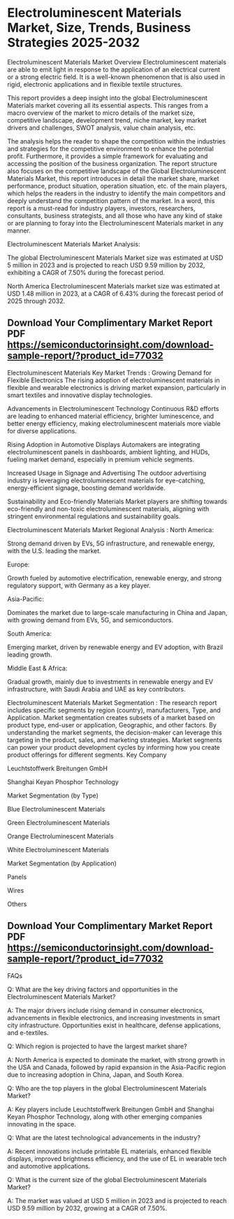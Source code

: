 
# Electroluminescent Materials Market, Size, Trends, Business Strategies 2025-2032

Electroluminescent Materials Market Overview
Electroluminescent materials are able to emit light in response to the application of an electrical current or a strong electric field. It is a well-known phenomenon that is also used in rigid, electronic applications and in flexible textile structures.

This report provides a deep insight into the global Electroluminescent Materials market covering all its essential aspects. This ranges from a macro overview of the market to micro details of the market size, competitive landscape, development trend, niche market, key market drivers and challenges, SWOT analysis, value chain analysis, etc.

The analysis helps the reader to shape the competition within the industries and strategies for the competitive environment to enhance the potential profit. Furthermore, it provides a simple framework for evaluating and accessing the position of the business organization. The report structure also focuses on the competitive landscape of the Global Electroluminescent Materials Market, this report introduces in detail the market share, market performance, product situation, operation situation, etc. of the main players, which helps the readers in the industry to identify the main competitors and deeply understand the competition pattern of the market.
In a word, this report is a must-read for industry players, investors, researchers, consultants, business strategists, and all those who have any kind of stake or are planning to foray into the Electroluminescent Materials market in any manner.

Electroluminescent Materials Market Analysis:
 

The global Electroluminescent Materials Market size was estimated at USD 5 million in 2023 and is projected to reach USD 9.59 million by 2032, exhibiting a CAGR of 7.50% during the forecast period.

North America Electroluminescent Materials market size was estimated at USD 1.48 million in 2023, at a CAGR of 6.43% during the forecast period of 2025 through 2032.


## Download Your Complimentary Market  Report PDF https://semiconductorinsight.com/download-sample-report/?product_id=77032 


Electroluminescent Materials Key Market Trends  :
Growing Demand for Flexible Electronics
The rising adoption of electroluminescent materials in flexible and wearable electronics is driving market expansion, particularly in smart textiles and innovative display technologies.

Advancements in Electroluminescent Technology
Continuous R&D efforts are leading to enhanced material efficiency, brighter luminescence, and better energy efficiency, making electroluminescent materials more viable for diverse applications.

Rising Adoption in Automotive Displays
Automakers are integrating electroluminescent panels in dashboards, ambient lighting, and HUDs, fueling market demand, especially in premium vehicle segments.

Increased Usage in Signage and Advertising
The outdoor advertising industry is leveraging electroluminescent materials for eye-catching, energy-efficient signage, boosting demand worldwide.

Sustainability and Eco-friendly Materials
Market players are shifting towards eco-friendly and non-toxic electroluminescent materials, aligning with stringent environmental regulations and sustainability goals.

Electroluminescent Materials Market Regional Analysis :
North America:

Strong demand driven by EVs, 5G infrastructure, and renewable energy, with the U.S. leading the market.

Europe:

Growth fueled by automotive electrification, renewable energy, and strong regulatory support, with Germany as a key player.

Asia-Pacific:

Dominates the market due to large-scale manufacturing in China and Japan, with growing demand from EVs, 5G, and semiconductors.

South America:

Emerging market, driven by renewable energy and EV adoption, with Brazil leading growth.

Middle East & Africa:

Gradual growth, mainly due to investments in renewable energy and EV infrastructure, with Saudi Arabia and UAE as key contributors.

Electroluminescent Materials Market Segmentation :
The research report includes specific segments by region (country), manufacturers, Type, and Application. Market segmentation creates subsets of a market based on product type, end-user or application, Geographic, and other factors. By understanding the market segments, the decision-maker can leverage this targeting in the product, sales, and marketing strategies. Market segments can power your product development cycles by informing how you create product offerings for different segments.
Key Company

Leuchtstoffwerk Breitungen GmbH

Shanghai Keyan Phosphor Technology

Market Segmentation (by Type)

Blue Electroluminescent Materials

Green Electroluminescent Materials

Orange Electroluminescent Materials

White Electroluminescent Materials

Market Segmentation (by Application)

Panels

Wires

Others


## Download Your Complimentary Market  Report PDF https://semiconductorinsight.com/download-sample-report/?product_id=77032 

 FAQs


Q: What are the key driving factors and opportunities in the Electroluminescent Materials Market?

A: The major drivers include rising demand in consumer electronics, advancements in flexible electronics, and increasing investments in smart city infrastructure. Opportunities exist in healthcare, defense applications, and e-textiles.


Q: Which region is projected to have the largest market share?

A: North America is expected to dominate the market, with strong growth in the USA and Canada, followed by rapid expansion in the Asia-Pacific region due to increasing adoption in China, Japan, and South Korea.


Q: Who are the top players in the global Electroluminescent Materials Market?

A: Key players include Leuchtstoffwerk Breitungen GmbH and Shanghai Keyan Phosphor Technology, along with other emerging companies innovating in the space.


Q: What are the latest technological advancements in the industry?

A: Recent innovations include printable EL materials, enhanced flexible displays, improved brightness efficiency, and the use of EL in wearable tech and automotive applications.


Q: What is the current size of the global Electroluminescent Materials Market?

A: The market was valued at USD 5 million in 2023 and is projected to reach USD 9.59 million by 2032, growing at a CAGR of 7.50%.


